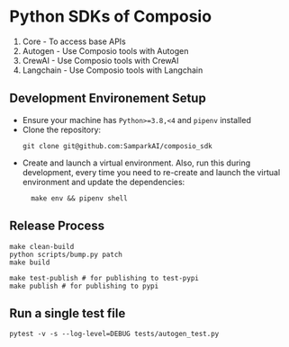 # Python SDKs of Composio 
1. Core - To access base APIs
2. Autogen - Use Composio tools with Autogen
3. CrewAI - Use Composio tools with CrewAI
4. Langchain - Use Composio tools with Langchain

## Development Environement Setup

- Ensure your machine has `Python>=3.8,<4` and `pipenv` installed
- Clone the repository:
    ```
    git clone git@github.com:SamparkAI/composio_sdk
    ```
- Create and launch a virtual environment. Also, run this during development, every time you need to re-create and launch the virtual environment and update the dependencies:
    ```
      make env && pipenv shell
    ```

## Release Process
```
make clean-build
python scripts/bump.py patch
make build

make test-publish # for publishing to test-pypi
make publish # for publishing to pypi
```

## Run a single test file
```
pytest -v -s --log-level=DEBUG tests/autogen_test.py
```